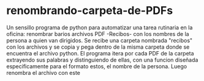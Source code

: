 # renombrando-carpeta-de-PDFs
Un sensillo programa de python para automatizar una tarea rutinaria en la oficina: renombrar barios archivos PDF -Recibos- con los nombres de la persona a quien van dirigidos.
Se recibe una carpeta nombrada "recibos" con los archivos y se copia y pega dentro de la misma carpeta donde se encuentra el archivo python.
El programa itera por cada PDF de la carpeta extrayendo sus palabras y distinguiendo de ellas, con una funcion diseñada especificamente para el formato estos, el nombre de la persona. Luego renombra el archivo con este
